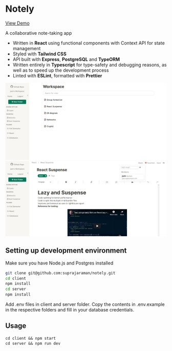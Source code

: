 # Notely

[View Demo](https://notelyy.vercel.app/)

A collaborative note-taking app

- Written in **React** using functional components with Context API for state management
- Styled with **Tailwind CSS**
- API built with **Express**, **PostgreSQL** and **TypeORM**
- Written entirely in **Typescript** for type-safety and debugging reasons, as well as to speed up the development process
- Linted with **ESLint**, formatted with **Prettier**

![Workspace](/screenshots/1.JPG "Workspace")
![Note](/screenshots/2.JPG "Note")

## Setting up development environment

Make sure you have Node.js and Postgres installed

```bash
git clone git@github.com:suprajaraman/notely.git
cd client
npm install
cd server
npm install
```

Add .env files in client and server folder. Copy the contents in .env.example in the respective folders and fill in your database credentials.

## Usage

```
cd client && npm start
cd server && npm run dev
```
